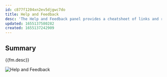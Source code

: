 ```yaml
---
id: c877f1204xn2ev5djgwc7do
title: Help and Feedback
desc: 'The Help and Feedback panel provides a cheatsheet of links and resources for usiing Dendron'
updated: 1655137580282
created: 1655137242909
---
```


## Summary
{{fm.desc}}

![Help and Feedback](https://ik.imagekit.io/fpjzhqpv1/help-feedback_6_Fq6Ef1A.png?ik-sdk-version=javascript-1.4.3&updatedAt=1655137564829)
